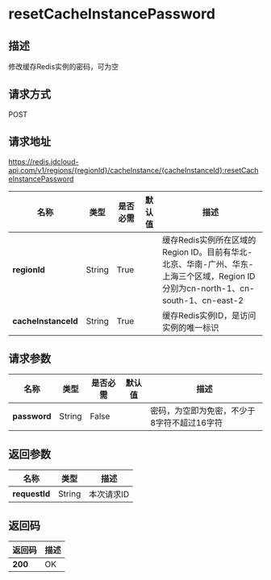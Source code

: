 # resetCacheInstancePassword


## 描述
修改缓存Redis实例的密码，可为空

## 请求方式
POST

## 请求地址
https://redis.jdcloud-api.com/v1/regions/{regionId}/cacheInstance/{cacheInstanceId}:resetCacheInstancePassword

|名称|类型|是否必需|默认值|描述|
|---|---|---|---|---|
|**regionId**|String|True| |缓存Redis实例所在区域的Region ID。目前有华北-北京、华南-广州、华东-上海三个区域，Region ID分别为cn-north-1、cn-south-1、cn-east-2|
|**cacheInstanceId**|String|True| |缓存Redis实例ID，是访问实例的唯一标识|

## 请求参数
|名称|类型|是否必需|默认值|描述|
|---|---|---|---|---|
|**password**|String|False| |密码，为空即为免密，不少于8字符不超过16字符|


## 返回参数
|名称|类型|描述|
|---|---|---|
|**requestId**|String|本次请求ID|


## 返回码
|返回码|描述|
|---|---|
|**200**|OK|
